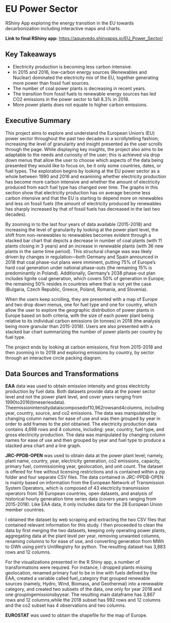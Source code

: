 # EU Power Sector
RShiny App exploring the energy transition in the EU towards decarbonization including interactive maps and charts.

**Link to final RShiny app:** https://aquevedo.shinyapps.io/EU_Power_Sector/

## Key Takeaways

* Electricity production is becoming less carbon intensive.
* In 2015 and 2016, low-carbon energy sources (Renewables and Nuclear) dominated the electricity mix of the EU, together generating more power than fossil fuel sources.
* The number of coal power plants is decreasing in recent years.
* The transition from fossil fuels to renewable energy sources has led CO2 emissions in the power sector to fall 8.3% in 2018.
* More power plants does not equate to higher carbon emissions. 

## Executive Summary 

 This project aims to explore and understand the European Union’s (EU) power sector throughout the past two decades in a scrollytelling fashion; increasing the level of granularity and insight presented as the user scrolls through the page. While displaying key insights, the project also aims to be adaptable to the needs and curiosity of the user; this is achieved via drop down menus that allow the user to choose which aspects of the data being presented they would like to focus on, be it only some countries, dates, or fuel types. The exploration begins by looking at the EU power sector as a whole between 1990 and 2016 and examining whether electricity production has become more carbon intensive and whether the amount of electricity produced from each fuel type has changed over time. The graphs in this section show that electricity production has on average become less carbon intensive and that the EU is starting to depend more on renewables and less on fossil fuels (the amount of electricity produced by renewables has sharply increased by that of fossil fuels has decreased in the last two decades).
 
By zooming in to the last four years of data available (2015-2018) and increasing the level of granularity by looking at the power plant level, the shift from non-renewables to renewables becomes evident through a stacked bar chart that depicts a decrease in number of coal plants (with 11 plants closing in 3 years) and an increase in renewable plants (with 36 new plants in the same time period). This structural change was was likely driven by changes in regulation—both Germany and Spain announced in 2018 that coal phase-out plans were imminent, putting 75% of Europe’s hard coal generation under national phase-outs (the remaining 15% is predominantly in Poland). Additionally, Germany’s 2038 phase-out plan includes lignite coal generation, which covers 50% of generation in Europe; the remaining 50% resides in countries where that is not yet the case (Bulgaria, Czech Republic, Greece, Poland, Romania, and Slovenia).

When the users keep scrolling, they are presented with a map of Europe and two drop down menus, one for fuel type and one for country, which allow the user to explore the geographic distribution of power plants in Europe based on both criteria, with the size of each power plant being relative to its individual carbon emissions (in tonnes) in 2018 (the analysis being more granular than 2015-2018). Users are also presented with a stacked bar chart summarizing the number of power plants per country by fuel type.

The project ends by looking at carbon emissions, first from 2015-2018 and then zooming in to 2018 and exploring emissions by country, by sector through an interactive circle packing diagram.

## Data Sources and Transformations

**EAA** data was used to obtain emission intensity and gross electricity production by fuel data. Both datasets provide data at the power sector level and not the power plant level, and cover years ranging from 1990to2016(timeseriesdata). Theemissionintensitydataiscomposedof10,962rowsand4columns, including year, country, source, and co2 emissions. The data was manipulated by changing column names for ease of use and was then grouped by year in order to add frames to the plot obtained. The electricity production data contains 4,698 rows and 4 columns, including: year, country, fuel type, and gross electricity production. The data was manipulated by changing column names for ease of use and then grouped by year and fuel type to produce a stacked area chart and a line graph.

**JRC-PPDB-OPEN** was used to obtain data at the power plant level; namely, plant name, country, year, electricity generation, co2 emissions, capacity, primary fuel, commissioning year, geolocation, and unit count. The dataset is offered for free without licensing restrictions and is contained within a zip folder and four separate CSV files. The data contained in JRC-PPDB-OPEN is mainly based on information from the European Network of Transmission System Operators, which is composed of 43 electricity transmission operators from 36 European countries, open datasets, and analysis of historical hourly generation time series data (covers years ranging from 2015-2018). Like EAA data, it only includes data for the 28 European Union member countries.

I obtained the dataset by web scraping and extracting the two CSV files that contained relevant information for this study. I then proceeded to clean the data by first merging the two datasets, keeping only operating power plants, aggregating data at the plant level per year, removing unwanted columns, renaming columns to for ease of use, and converting generation from MWh to GWh using pint’s UnitRegistry for python. The resulting dataset has 3,883 rows and 12 columns.

For the visualizations presented in the R Shiny app, a number of transformations were required. For instance, I dropped plants missing geolocation, renamed primary fuel to be in line with fuels defined by the EAA, created a variable called fuel_category that grouped renewable sources (namely, Hydro, Wind, Biomass, and Geothermal) into a renewable category, and created two subsets of the data, one only for year 2018 and one groupingemissionsbyyear. The resulting main dataframe has 3,867 rows and 12 columns,while the 2018 subset has 992 rows and 12 columns and the co2 subset has 4 observations and two columns.

**EUROSTAT** was used to obtain the shapefile for the map of Europe.






